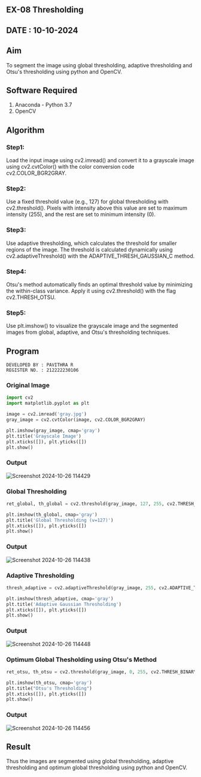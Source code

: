## EX-08 Thresholding
## DATE : 10-10-2024

## Aim
To segment the image using global thresholding, adaptive thresholding and Otsu's thresholding using python and OpenCV.

## Software Required
1. Anaconda - Python 3.7
2. OpenCV

## Algorithm
### Step1:
Load the input image using cv2.imread() and convert it to a grayscale image using cv2.cvtColor() with the color conversion code cv2.COLOR_BGR2GRAY.

### Step2:
Use a fixed threshold value (e.g., 127) for global thresholding with cv2.threshold(). Pixels with intensity above this value are set to maximum intensity (255), and the rest are set to minimum intensity (0).

### Step3:
Use adaptive thresholding, which calculates the threshold for smaller regions of the image. The threshold is calculated dynamically using cv2.adaptiveThreshold() with the ADAPTIVE_THRESH_GAUSSIAN_C method.

### Step4:
Otsu's method automatically finds an optimal threshold value by minimizing the within-class variance. Apply it using cv2.threshold() with the flag cv2.THRESH_OTSU.

### Step5:
Use plt.imshow() to visualize the grayscale image and the segmented images from global, adaptive, and Otsu's thresholding techniques.

## Program

```
DEVELOPED BY : PAVITHRA R
REGISTER NO. : 212222230106
```


### Original Image
```python
import cv2
import matplotlib.pyplot as plt

image = cv2.imread('gray.jpg')
gray_image = cv2.cvtColor(image, cv2.COLOR_BGR2GRAY)

plt.imshow(gray_image, cmap='gray')
plt.title('Grayscale Image')
plt.xticks([]), plt.yticks([])
plt.show()
```
### Output
![Screenshot 2024-10-26 114429](https://github.com/user-attachments/assets/c632ed45-4679-4b2d-a20d-dcc455a43364)

### Global Thresholding
```python
ret_global, th_global = cv2.threshold(gray_image, 127, 255, cv2.THRESH_BINARY)

plt.imshow(th_global, cmap='gray')
plt.title('Global Thresholding (v=127)')
plt.xticks([]), plt.yticks([])
plt.show()
```
### Output
![Screenshot 2024-10-26 114438](https://github.com/user-attachments/assets/fba309e2-5328-44b2-a8c4-defc5128022a)

### Adaptive Thresholding
```python
thresh_adaptive = cv2.adaptiveThreshold(gray_image, 255, cv2.ADAPTIVE_THRESH_GAUSSIAN_C,cv2.THRESH_BINARY, 11, 2)

plt.imshow(thresh_adaptive, cmap='gray')
plt.title('Adaptive Gaussian Thresholding')
plt.xticks([]), plt.yticks([])
plt.show()
```
### Output
![Screenshot 2024-10-26 114448](https://github.com/user-attachments/assets/3b92dcf2-3c67-4c75-bbad-c734826bac08)

### Optimum Global Thesholding using Otsu's Method
```python
ret_otsu, th_otsu = cv2.threshold(gray_image, 0, 255, cv2.THRESH_BINARY + cv2.THRESH_OTSU)

plt.imshow(th_otsu, cmap='gray')
plt.title("Otsu's Thresholding")
plt.xticks([]), plt.yticks([])
plt.show()
```
### Output
![Screenshot 2024-10-26 114456](https://github.com/user-attachments/assets/91225680-88a3-47a8-b9a1-84306f996469)

## Result
Thus the images are segmented using global thresholding, adaptive thresholding and optimum global thresholding using python and OpenCV.

